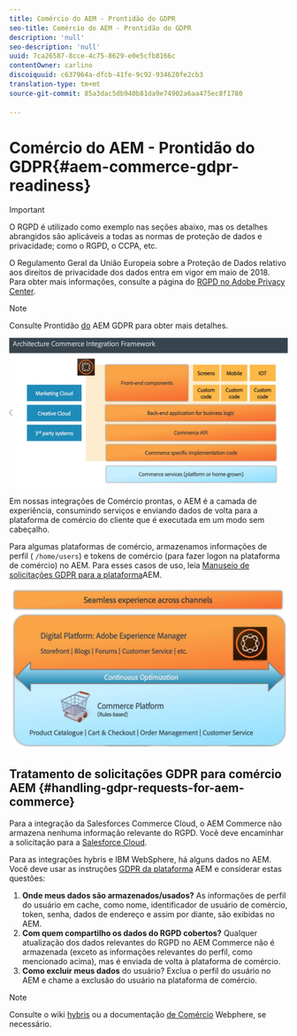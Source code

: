 ```yaml
---
title: Comércio do AEM - Prontidão do GDPR
seo-title: Comércio do AEM - Prontidão do GDPR
description: 'null'
seo-description: 'null'
uuid: 7ca26587-8cce-4c75-8629-e0e5cfb8166c
contentOwner: carlino
discoiquuid: c637964a-dfcb-41fe-9c92-934620fe2cb3
translation-type: tm+mt
source-git-commit: 85a3dac5db940b81da9e74902a6aa475ec8f1780

---
```



# Comércio do AEM - Prontidão do GDPR{#aem-commerce-gdpr-readiness}

>[!IMPORTANT]
>
>O RGPD é utilizado como exemplo nas seções abaixo, mas os detalhes abrangidos são aplicáveis a todas as normas de proteção de dados e privacidade; como o RGPD, o CCPA, etc.

O Regulamento Geral da União Europeia sobre a Proteção de Dados relativo aos direitos de privacidade dos dados entra em vigor em maio de 2018. Para obter mais informações, consulte a página do [RGPD no Adobe Privacy Center](https://www.adobe.com/privacy/general-data-protection-regulation.html).

>[!NOTE]
>
>Consulte Prontidão [do](/help/managing/data-protection-and-privacy.md) AEM GDPR para obter mais detalhes.

![screen_shot_2018-03-22at111606](assets/screen_shot_2018-03-22at111606.jpg)

Em nossas integrações de Comércio prontas, o AEM é a camada de experiência, consumindo serviços e enviando dados de volta para a plataforma de comércio do cliente que é executada em um modo sem cabeçalho.

Para algumas plataformas de comércio, armazenamos informações de perfil ( `/home/users`) e tokens de comércio (para fazer logon na plataforma de comércio) no AEM. Para esses casos de uso, leia [Manuseio de solicitações GDPR para a plataforma](/help/sites-administering/handling-gdpr-requests-for-aem-platform.md)AEM.

![screen_shot_2018-03-22at111621](assets/screen_shot_2018-03-22at111621.jpg)

## Tratamento de solicitações GDPR para comércio AEM {#handling-gdpr-requests-for-aem-commerce}

Para a integração da Salesforces Commerce Cloud, o AEM Commerce não armazena nenhuma informação relevante do RGPD. Você deve encaminhar a solicitação para a [Salesforce Cloud](https://documentation.demandware.com/).

Para as integrações hybris e IBM WebSphere, há alguns dados no AEM. Você deve usar as instruções [GDPR da plataforma](/help/sites-administering/handling-gdpr-requests-for-aem-platform.md) AEM e considerar estas questões:

1. **Onde meus dados são armazenados/usados?** As informações de perfil do usuário em cache, como nome, identificador de usuário de comércio, token, senha, dados de endereço e assim por diante, são exibidas no AEM.
1. **Com quem compartilho os dados do RGPD cobertos?** Qualquer atualização dos dados relevantes do RGPD no AEM Commerce não é armazenada (exceto as informações relevantes do perfil, como mencionado acima), mas é enviada de volta à plataforma de comércio.
1. **Como excluir meus dados** do usuário? Exclua o perfil do usuário no AEM e chame a exclusão do usuário na plataforma de comércio.

>[!NOTE]
>
>Consulte o wiki [hybris](https://wiki.hybris.com/) ou a documentação [de Comércio](https://www-01.ibm.com/support/docview.wss?uid=swg27036450) Webphere, se necessário.

